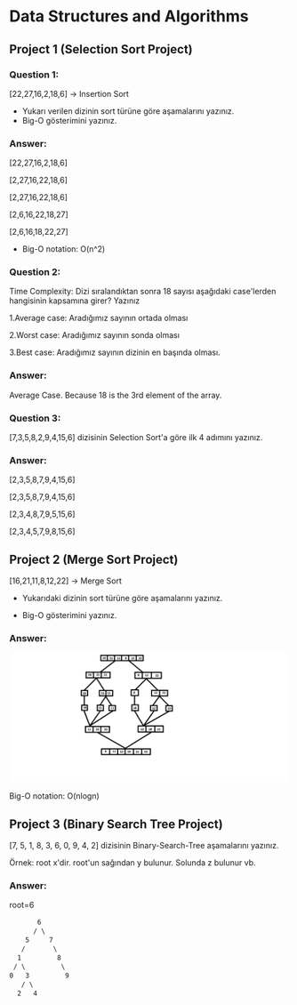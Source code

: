 # Data Structures and Algorithms 

## Project 1 (Selection Sort Project)

### Question 1:

[22,27,16,2,18,6] -> Insertion Sort

- Yukarı verilen dizinin sort türüne göre aşamalarını yazınız.
- Big-O gösterimini yazınız.

### Answer:

[22,27,16,2,18,6]

[2,27,16,22,18,6]

[2,27,16,22,18,6]

[2,6,16,22,18,27]

[2,6,16,18,22,27]

- Big-O notation: O(n^2)

### Question 2:

Time Complexity: Dizi sıralandıktan sonra 18 sayısı aşağıdaki case'lerden hangisinin kapsamına girer? Yazınız

1.Average case: Aradığımız sayının ortada olması

2.Worst case: Aradığımız sayının sonda olması

3.Best case: Aradığımız sayının dizinin en başında olması.


### Answer:

Average Case. Because 18 is the 3rd element of the array.

### Question 3:

[7,3,5,8,2,9,4,15,6] dizisinin Selection Sort'a göre ilk 4 adımını yazınız.

### Answer:

[2,3,5,8,7,9,4,15,6]

[2,3,5,8,7,9,4,15,6]

[2,3,4,8,7,9,5,15,6]

[2,3,4,5,7,9,8,15,6]


## Project 2 (Merge Sort Project)

[16,21,11,8,12,22] -> Merge Sort

- Yukarıdaki dizinin sort türüne göre aşamalarını yazınız.

- Big-O gösterimini yazınız.

### Answer:

![merge-sort](/assets/merge.png)

Big-O notation: O(nlogn)

## Project 3 (Binary Search Tree Project)

[7, 5, 1, 8, 3, 6, 0, 9, 4, 2] dizisinin Binary-Search-Tree aşamalarını yazınız.

Örnek: root x'dir. root'un sağından y bulunur. Solunda z bulunur vb.

### Answer:

root=6

           6
          / \
        5     7
       /       \
      1         8
     / \         \
    0   3         9
       / \
      2   4


